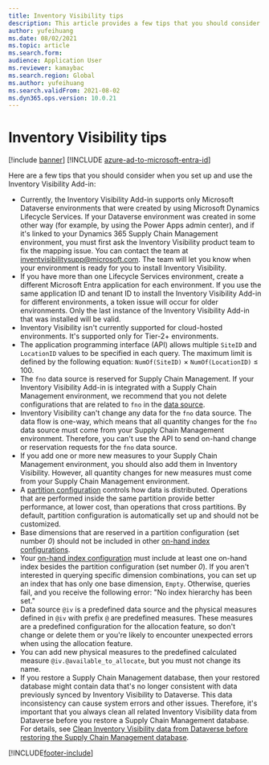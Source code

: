 ```yaml
---
title: Inventory Visibility tips
description: This article provides a few tips that you should consider when you set up and use the Inventory Visibility Add-in.
author: yufeihuang
ms.date: 08/02/2021
ms.topic: article
ms.search.form:
audience: Application User
ms.reviewer: kamaybac
ms.search.region: Global
ms.author: yufeihuang
ms.search.validFrom: 2021-08-02
ms.dyn365.ops.version: 10.0.21
---
```


# Inventory Visibility tips

[!include [banner](../includes/banner.md)]
[!INCLUDE [azure-ad-to-microsoft-entra-id](../../includes/azure-ad-to-microsoft-entra-id.md)]

Here are a few tips that you should consider when you set up and use the Inventory Visibility Add-in:

- Currently, the Inventory Visibility Add-in supports only Microsoft Dataverse environments that were created by using Microsoft Dynamics Lifecycle Services. If your Dataverse environment was created in some other way (for example, by using the Power Apps admin center), and if it's linked to your Dynamics 365 Supply Chain Management environment, you must first ask the Inventory Visibility product team to fix the mapping issue. You can contact the team at [inventvisibilitysupp@microsoft.com](mailto:inventvisibilitysupp@microsoft.com). The team will let you know when your environment is ready for you to install Inventory Visibility.
- If you have more than one Lifecycle Services environment, create a different Microsoft Entra application for each environment. If you use the same application ID and tenant ID to install the Inventory Visibility Add-in for different environments, a token issue will occur for older environments. Only the last instance of the Inventory Visibility Add-in that was installed will be valid.
- Inventory Visibility isn't currently supported for cloud-hosted environments. It's supported only for Tier-2+ environments.
- The application programming interface (API) allows multiple `SiteID` and `LocationID` values to be specified in each query. The maximum limit is defined by the following equation: `NumOf(SiteID)` &times; `NumOf(LocationID)` &le; 100.
- The `fno` data source is reserved for Supply Chain Management. If your Inventory Visibility Add-in is integrated with a Supply Chain Management environment, we recommend that you not delete configurations that are related to `fno` in the [data source](inventory-visibility-configuration.md#data-source-configuration).
- Inventory Visibility can't change any data for the `fno` data source. The data flow is one-way, which means that all quantity changes for the `fno` data source must come from your Supply Chain Management environment. Therefore, you can't use the API to send on-hand change or reservation requests for the `fno` data source.
- If you add one or more new measures to your Supply Chain Management environment, you should also add them in Inventory Visibility. However, all quantity changes for new measures must come from your Supply Chain Management environment.
- A [partition configuration](inventory-visibility-power-platform.md#data-partition) controls how data is distributed. Operations that are performed inside the same partition provide better performance, at lower cost, than operations that cross partitions. By default, partition configuration is automatically set up and should not be customized.
- Base dimensions that are reserved in a partition configuration (set number *0*) should not be included in other [on-hand index configurations](inventory-visibility-power-platform.md#index).
- Your [on-hand index configuration](inventory-visibility-power-platform.md#index) must include at least one on-hand index besides the partition configuration (set number *0*). If you aren't interested in querying specific dimension combinations, you can set up an index that has only one base dimension, `Empty`. Otherwise, queries fail, and you receive the following error: "No index hierarchy has been set."
- Data source `@iv` is a predefined data source and the physical measures defined in `@iv` with prefix `@` are predefined measures. These measures are a predefined configuration for the allocation feature, so don't change or delete them or you're likely to encounter unexpected errors when using the allocation feature.
- You can add new physical measures to the predefined calculated measure `@iv.@available_to_allocate`, but you must not change its name.
- If you restore a Supply Chain Management database, then your restored database might contain data that's no longer consistent with data previously synced by Inventory Visibility to Dataverse. This data inconsistency can cause system errors and other issues. Therefore, it's important that you always clean all related Inventory Visibility data from Dataverse before you restore a Supply Chain Management database. For details, see [Clean Inventory Visibility data from Dataverse before restoring the Supply Chain Management database](inventory-visibility-setup.md#restore-environment-database).

[!INCLUDE[footer-include](../../includes/footer-banner.md)]

